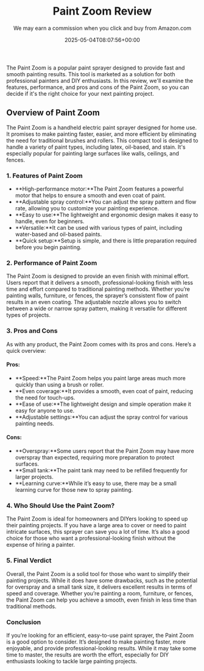 ﻿---
author: We may earn a commission when you click and buy from Amazon.com
layout: post
title: Paint Zoom Review
date: '2025-05-04T08:07:56+00:00'
categories:
- Guide
tags: []
slug: /paint-zoom-review/
lastmod: 2025-05-07T12:21:28+03:00
---

The Paint Zoom is a popular paint sprayer designed to provide fast and smooth painting results. This tool is marketed as a solution for both professional painters and DIY enthusiasts. In this review, we'll examine the features, performance, and pros and cons of the Paint Zoom, so you can decide if it's the right choice for your next painting project.
## Overview of Paint Zoom
The Paint Zoom is a handheld electric paint sprayer designed for home use. It promises to make painting faster, easier, and more efficient by eliminating the need for traditional brushes and rollers. This compact tool is designed to handle a variety of paint types, including latex, oil-based, and stain. It's especially popular for painting large surfaces like walls, ceilings, and fences.
### 1. Features of Paint Zoom
- **High-performance motor:**The Paint Zoom features a powerful motor that helps to ensure a smooth and even coat of paint.
- **Adjustable spray control:**You can adjust the spray pattern and flow rate, allowing you to customize your painting experience.
- **Easy to use:**The lightweight and ergonomic design makes it easy to handle, even for beginners.
- **Versatile:**It can be used with various types of paint, including water-based and oil-based paints.
- **Quick setup:**Setup is simple, and there is little preparation required before you begin painting.
### 2. Performance of Paint Zoom
The Paint Zoom is designed to provide an even finish with minimal effort. Users report that it delivers a smooth, professional-looking finish with less time and effort compared to traditional painting methods. Whether you’re painting walls, furniture, or fences, the sprayer’s consistent flow of paint results in an even coating. The adjustable nozzle allows you to switch between a wide or narrow spray pattern, making it versatile for different types of projects.
### 3. Pros and Cons
As with any product, the Paint Zoom comes with its pros and cons. Here’s a quick overview:
#### Pros:
- **Speed:**The Paint Zoom helps you paint large areas much more quickly than using a brush or roller.
- **Even coverage:**It provides a smooth, even coat of paint, reducing the need for touch-ups.
- **Ease of use:**The lightweight design and simple operation make it easy for anyone to use.
- **Adjustable settings:**You can adjust the spray control for various painting needs.
#### Cons:
- **Overspray:**Some users report that the Paint Zoom may have more overspray than expected, requiring more preparation to protect surfaces.
- **Small tank:**The paint tank may need to be refilled frequently for larger projects.
- **Learning curve:**While it’s easy to use, there may be a small learning curve for those new to spray painting.
### 4. Who Should Use the Paint Zoom?
The Paint Zoom is ideal for homeowners and DIYers looking to speed up their painting projects. If you have a large area to cover or need to paint intricate surfaces, this sprayer can save you a lot of time. It’s also a good choice for those who want a professional-looking finish without the expense of hiring a painter.
### 5. Final Verdict
Overall, the Paint Zoom is a solid tool for those who want to simplify their painting projects. While it does have some drawbacks, such as the potential for overspray and a small tank size, it delivers excellent results in terms of speed and coverage. Whether you’re painting a room, furniture, or fences, the Paint Zoom can help you achieve a smooth, even finish in less time than traditional methods.
### Conclusion
If you’re looking for an efficient, easy-to-use paint sprayer, the Paint Zoom is a good option to consider. It’s designed to make painting faster, more enjoyable, and provide professional-looking results. While it may take some time to master, the results are worth the effort, especially for DIY enthusiasts looking to tackle large painting projects.